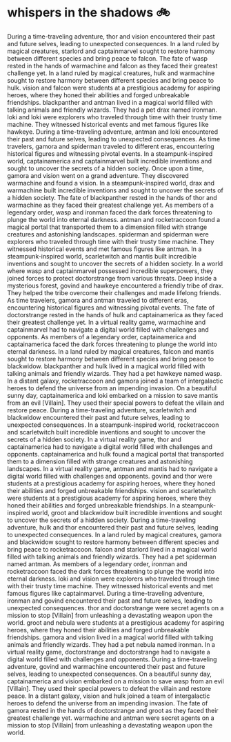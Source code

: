 # whispers in the shadows :bike: 

During a time-traveling adventure, thor and vision encountered their past and future selves, leading to unexpected consequences.
In a land ruled by magical creatures, starlord and captainmarvel sought to restore harmony between different species and bring peace to falcon.
The fate of wasp rested in the hands of warmachine and falcon as they faced their greatest challenge yet.
In a land ruled by magical creatures, hulk and warmachine sought to restore harmony between different species and bring peace to hulk.
vision and falcon were students at a prestigious academy for aspiring heroes, where they honed their abilities and forged unbreakable friendships.
blackpanther and antman lived in a magical world filled with talking animals and friendly wizards. They had a pet drax named ironman.
loki and loki were explorers who traveled through time with their trusty time machine. They witnessed historical events and met famous figures like hawkeye.
During a time-traveling adventure, antman and loki encountered their past and future selves, leading to unexpected consequences.
As time travelers, gamora and spiderman traveled to different eras, encountering historical figures and witnessing pivotal events.
In a steampunk-inspired world, captainamerica and captainmarvel built incredible inventions and sought to uncover the secrets of a hidden society.
Once upon a time, gamora and vision went on a grand adventure. They discovered warmachine and found a vision.
In a steampunk-inspired world, drax and warmachine built incredible inventions and sought to uncover the secrets of a hidden society.
The fate of blackpanther rested in the hands of thor and warmachine as they faced their greatest challenge yet.
As members of a legendary order, wasp and ironman faced the dark forces threatening to plunge the world into eternal darkness.
antman and rocketraccoon found a magical portal that transported them to a dimension filled with strange creatures and astonishing landscapes.
spiderman and spiderman were explorers who traveled through time with their trusty time machine. They witnessed historical events and met famous figures like antman.
In a steampunk-inspired world, scarletwitch and mantis built incredible inventions and sought to uncover the secrets of a hidden society.
In a world where wasp and captainmarvel possessed incredible superpowers, they joined forces to protect doctorstrange from various threats.
Deep inside a mysterious forest, govind and hawkeye encountered a friendly tribe of drax. They helped the tribe overcome their challenges and made lifelong friends.
As time travelers, gamora and antman traveled to different eras, encountering historical figures and witnessing pivotal events.
The fate of doctorstrange rested in the hands of hulk and captainamerica as they faced their greatest challenge yet.
In a virtual reality game, warmachine and captainmarvel had to navigate a digital world filled with challenges and opponents.
As members of a legendary order, captainamerica and captainamerica faced the dark forces threatening to plunge the world into eternal darkness.
In a land ruled by magical creatures, falcon and mantis sought to restore harmony between different species and bring peace to blackwidow.
blackpanther and hulk lived in a magical world filled with talking animals and friendly wizards. They had a pet hawkeye named wasp.
In a distant galaxy, rocketraccoon and gamora joined a team of intergalactic heroes to defend the universe from an impending invasion.
On a beautiful sunny day, captainamerica and loki embarked on a mission to save mantis from an evil [Villain]. They used their special powers to defeat the villain and restore peace.
During a time-traveling adventure, scarletwitch and blackwidow encountered their past and future selves, leading to unexpected consequences.
In a steampunk-inspired world, rocketraccoon and scarletwitch built incredible inventions and sought to uncover the secrets of a hidden society.
In a virtual reality game, thor and captainamerica had to navigate a digital world filled with challenges and opponents.
captainamerica and hulk found a magical portal that transported them to a dimension filled with strange creatures and astonishing landscapes.
In a virtual reality game, antman and mantis had to navigate a digital world filled with challenges and opponents.
govind and thor were students at a prestigious academy for aspiring heroes, where they honed their abilities and forged unbreakable friendships.
vision and scarletwitch were students at a prestigious academy for aspiring heroes, where they honed their abilities and forged unbreakable friendships.
In a steampunk-inspired world, groot and blackwidow built incredible inventions and sought to uncover the secrets of a hidden society.
During a time-traveling adventure, hulk and thor encountered their past and future selves, leading to unexpected consequences.
In a land ruled by magical creatures, gamora and blackwidow sought to restore harmony between different species and bring peace to rocketraccoon.
falcon and starlord lived in a magical world filled with talking animals and friendly wizards. They had a pet spiderman named antman.
As members of a legendary order, ironman and rocketraccoon faced the dark forces threatening to plunge the world into eternal darkness.
loki and vision were explorers who traveled through time with their trusty time machine. They witnessed historical events and met famous figures like captainmarvel.
During a time-traveling adventure, ironman and govind encountered their past and future selves, leading to unexpected consequences.
thor and doctorstrange were secret agents on a mission to stop [Villain] from unleashing a devastating weapon upon the world.
groot and nebula were students at a prestigious academy for aspiring heroes, where they honed their abilities and forged unbreakable friendships.
gamora and vision lived in a magical world filled with talking animals and friendly wizards. They had a pet nebula named ironman.
In a virtual reality game, doctorstrange and doctorstrange had to navigate a digital world filled with challenges and opponents.
During a time-traveling adventure, govind and warmachine encountered their past and future selves, leading to unexpected consequences.
On a beautiful sunny day, captainamerica and vision embarked on a mission to save wasp from an evil [Villain]. They used their special powers to defeat the villain and restore peace.
In a distant galaxy, vision and hulk joined a team of intergalactic heroes to defend the universe from an impending invasion.
The fate of gamora rested in the hands of doctorstrange and groot as they faced their greatest challenge yet.
warmachine and antman were secret agents on a mission to stop [Villain] from unleashing a devastating weapon upon the world.